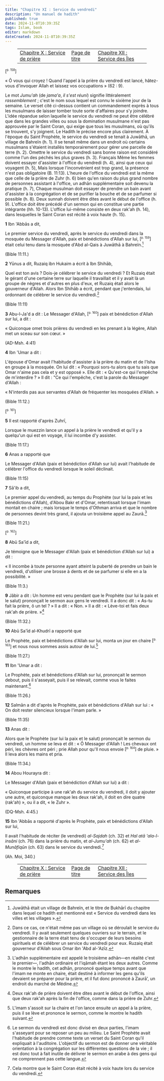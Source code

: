 ```yaml
---
title: "Chapitre XI : Service du vendredi"
description: "Un manuel de hadith"
published: true
date: 2024-11-8T10:39:35Z
tags: Islam, book
editor: markdown
dateCreated: 2024-11-8T10:39:35Z
---
```


<figure class="table chapter-navigator">
  <table>
    <tbody>
      <tr>
        <td>
        <a href="/fr/book/Islam/A_Manual_of_Hadith/10">
          <span class="mdi mdi-arrow-left-drop-circle"></span><span class="pl-2">Chapitre X : Service de prière</span>
        </a>
        </td>
        <td>
        <a href="/fr/book/Islam/A_Manual_of_Hadith">
          <span class="mdi mdi-book-open-variant"></span><span class="pl-2">Page de titre</span>
        </a>
        </td>
        <td>
        <a href="/fr/book/Islam/A_Manual_of_Hadith/12">
          <span class="pr-2">Chapitre XII : Service des Îles</span><span class="mdi mdi-arrow-right-drop-circle"></span>
        </a>
        </td>
      </tr>
    </tbody>
  </table>
</figure>

<span id="p158">[<sup><small>p. 158</small></sup>]</span>

« Ô vous qui croyez ! Quand l'appel à la prière du vendredi est lancé, hâtez-vous d'invoquer Allah et laissez vos occupations » (62 : 9).

Le mot _Jumu'ah_ (de _jama'a_, _il s'est réuni_) signifie littéralement _rassemblement_ ; c'est le nom sous lequel est connu le sixième jour de la semaine. Le verset cité ci-dessus contient un commandement exprès à tous les musulmans de laisser tomber toute sorte d'affaires pour s'y joindre. L'idée répandue selon laquelle le service du vendredi ne peut être célébré que dans les grandes villes ou sous la domination musulmane n'est pas approuvée par le Saint Coran, qui exige que tous les musulmans, où qu'ils se trouvent, s'y joignent. Le Hadith le précise encore plus clairement. À l'époque du Saint Prophète, le service du vendredi se tenait à Juwāthā, un village de Bahreïn (h. 1). Il se tenait même dans un endroit où certains musulmans s'étaient installés temporairement pour gérer une parcelle de terre (h. 2). Omettre le service du vendredi sans bonne raison est considéré comme l'un des péchés les plus graves (h. 3). Français Même les femmes doivent essayer d'assister à l'office du vendredi (h. 4), ainsi que ceux qui voyagent (h. 5), Mais lorsque l'inconvénient est trop grand, la présence n'est pas obligatoire (B. 11:13). L'heure de l'office du vendredi est la même que celle de la prière de Zuhr (h. 6) bien qu'en raison du plus grand nombre de personnes assistant à l'office, un adhān supplémentaire soit devenu la pratique (h. 7), Chaque musulman doit essayer de prendre un bain avant d'assister à la congrégation et de se purifier la bouche et de se parfumer si possible (h. 8). Deux sunnah doivent être dites avant le début de l'office (h. 9). L'office doit être précédé d'un sermon qui en constitue une partie intégrante (hh. 10-13). L'office lui-même consiste en deux rak'ah (h. 14), dans lesquelles le Saint Coran est récité à voix haute (h. 15).

**1** Ibn 'Abbās a dit,

Le premier service du vendredi, après le service du vendredi dans la mosquée du Messager d'Allah, paix et bénédictions d'Allah sur lui, <span id="p159">[<sup><small>p. 159</small></sup>]</span> était celui tenu dans la mosquée d'Abd al-Qais à Juwāthā à Bahreïn.[^1]

(Bible 11:11.)

**2** Yūnus a dit, Ruzaiq ibn Hukaim a écrit à Ibn Shihāb,

Quel est ton avis ? Dois-je célébrer le service du vendredi ? Et Ruzaiq était le gérant d'une certaine terre sur laquelle il travaillait et il y avait là un groupe de nègres et d'autres en plus d'eux, et Ruzaiq était alors le gouverneur d'Ailah. Alors Ibn Shihāb a écrit, pendant que j'entendais, lui ordonnant de célébrer le service du vendredi.[^2]

(Bible 11:11)

**3** Abu-l-Ja'd a dit : Le Messager d'Allah, <span id="p160">[<sup><small>p. 160</small></sup>]</span> paix et bénédiction d'Allah sur lui, a dit :

« Quiconque omet trois prières du vendredi en les prenant à la légère, Allah met un sceau sur son cœur. »

(AD-Msh. 4:41)

**4** Ibn 'Umar a dit :

L'épouse d'Omar avait l'habitude d'assister à la prière du matin et de l'Isha en groupe à la mosquée. On lui dit : « Pourquoi sors-tu alors que tu sais que Omar n'aime pas cela et y est opposé ». Elle dit : « Qu'est-ce qui l'empêche de m'interdire ? » Il dit : "Ce qui l'empêche, c'est la parole du Messager d'Allah :

« N'interdis pas aux servantes d'Allah de fréquenter les mosquées d'Allah. »

(Bible 11:12.)

<span id="p161">[<sup><small>p. 161</small></sup>]</span>

**5** Il est rapporté d'après Zuhrī,

Lorsque le muezzin lance un appel à la prière le vendredi et qu'il y a quelqu'un qui est en voyage, il lui incombe d'y assister.

(Bible 11:17.)

**6** Anas a rapporté que

Le Messager d'Allah (paix et bénédiction d'Allah sur lui) avait l'habitude de célébrer l'office du vendredi lorsque le soleil déclinait.

(Bible 11:15)

**7** Sā'ib a dit,

Le premier appel du vendredi, au temps du Prophète (sur lui la paix et les bénédictions d'Allah), d'Abou Bakr et d'Omar, retentissait lorsque l'imam montait en chaire ; mais lorsque le temps d'Othman arriva et que le nombre de personnes devint très grand, il ajouta un troisième appel au Zaurā.[^4]

(Bible 11:21.)

<span id="p162">[<sup><small>p. 162</small></sup>]</span>

**8** Abū Sa'īd a dit,

Je témoigne que le Messager d'Allah (paix et bénédiction d'Allah sur lui) a dit :

« Il incombe à toute personne ayant atteint la puberté de prendre un bain le vendredi, d'utiliser une brosse à dents et de se parfumer si elle en a la possibilité. »

(Bible 11:3.)

**9** Jâbir a dit : Un homme est venu pendant que le Prophète (sur lui la paix et le salut) prononçait le sermon aux gens le vendredi. Il a donc dit : « As-tu fait la prière, ô un tel ? » Il a dit : « Non. » Il a dit : « Lève-toi et fais deux rak'ah de prière. »[^5]

(Bible 11:32.)

**10** Abū Sa'īd al-Khudrī a rapporté que

Le Prophète, paix et bénédictions d'Allah sur lui, monta un jour en chaire <span id="p163">[<sup><small>p. 163</small></sup>]</span> et nous nous sommes assis autour de lui.[^6]

(Bible 11:27.)

**11** Ibn 'Umar a dit :

Le Prophète, paix et bénédictions d'Allah sur lui, prononçait le sermon debout, puis il s'asseyait, puis il se relevait, comme vous le faites maintenant.[^7]

(Bible 11:26.)

**12** Salmān a dit d'après le Prophète, paix et bénédictions d'Allah sur lui : « On doit rester silencieux lorsque l'imam parle. »

(Bible 11:35)

**13** Anas dit :

Alors que le Prophète (sur lui la paix et le salut) prononçait le sermon du vendredi, un homme se leva et dit : « Ô Messager d'Allah ! Les chevaux ont péri, les chèvres ont péri ; prie Allah pour qu'Il nous envoie <span id="p164">[<sup><small>p. 164</small></sup>]</span> de pluie. » Il leva alors les mains et pria.

(Bible 11:34.)

**14** Abou Hourayra dit :

Le Messager d'Allah (paix et bénédiction d'Allah sur lui) a dit :

« Quiconque participe à une rak'ah du service du vendredi, il doit y ajouter une autre, et quiconque manque les deux rak'ah, il doit en dire quatre (rak'ah) », ou il a dit, « le Zuhr ».

(DQ-Msh. 4:45.)

**15** Ibn 'Abbās a rapporté d'après le Prophète, paix et bénédictions d'Allah sur lui,

Il avait l'habitude de réciter (le vendredi) _al-Sajdah_ (ch. 32) et _Hal atā 'ala-l-insāni_ (ch. 76) dans la prière du matin, et _al-Jumu'ah_ (ch. 62) et _al-Munāfiqūn_ (ch. 63) dans le service du vendredi.[^9]

(Ah. Moi, 340.)

<figure class="table chapter-navigator">
  <table>
    <tbody>
      <tr>
        <td>
        <a href="/fr/book/Islam/A_Manual_of_Hadith/10">
          <span class="mdi mdi-arrow-left-drop-circle"></span><span class="pl-2">Chapitre X : Service de prière</span>
        </a>
        </td>
        <td>
        <a href="/fr/book/Islam/A_Manual_of_Hadith">
          <span class="mdi mdi-book-open-variant"></span><span class="pl-2">Page de titre</span>
        </a>
        </td>
        <td>
        <a href="/fr/book/Islam/A_Manual_of_Hadith/12">
          <span class="pr-2">Chapitre XII : Service des Îles</span><span class="mdi mdi-arrow-right-drop-circle"></span>
        </a>
        </td>
      </tr>
    </tbody>
  </table>
</figure>

## Remarques

[^1]: Juwāthā était un village de Bahreïn, et le titre de Bukhārī du chapitre dans lequel ce hadith est mentionné est « Service du vendredi dans les villes et les villages ».
[^2]: Dans ce cas, ce n'était même pas un village où se déroulait le service du vendredi. Il y avait seulement quelques ouvriers sur le terrain, et le gestionnaire de la terre était tenu de s'occuper de leurs besoins spirituels et de célébrer un service du vendredi pour eux. Ruzaiq était gouverneur d'Ailah sous Omar ibn 'Abd al-'Azīz.
[^3]: Les femmes étaient tenues d'assister aux rassemblements de 'Īd, et leur présence à l'office du vendredi est de la plus haute importance pour le bien-être de la communauté musulmane ; et, par conséquent, même si cela n'est pas obligatoire pour elles, elles devraient généralement assister à l'office du vendredi dans la mesure où cela est compatible avec leurs devoirs. Les paroles du Saint Prophète citées ici incluent l'office du vendredi ainsi que d'autres prières.
[^4]: L'adhān supplémentaire est appelé le troisième adhān—en réalité c'est le premier—, l'adhān ordinaire et l'iqāmah étant les deux autres. Comme le montre le hadith, cet adhān, prononcé quelque temps avant que l'imam ne monte en chaire, était destiné à informer les gens qu'ils devaient se préparer pour la prière, et il fut donc prononcé à Zaurā', un endroit du marché de Médine.
[^5]: Deux rak'ah de prière doivent être dites avant le début de l'office, ainsi que deux rak'ah après la fin de l'office, comme dans la prière de Zuhr.
[^6]: L'imam s'assoit sur la chaire et l'on lance ensuite un appel à la prière, puis il se lève et prononce le sermon, comme le montre le hadith suivant.
[^7]: Le sermon du vendredi est donc divisé en deux parties, l'imam s'asseyant pour se reposer un peu au milieu. Le Saint Prophète avait l'habitude de prendre comme texte un verset du Saint Coran qu'il expliquait à l'auditoire. L'objectif du sermon est de donner une véritable orientation à la congrégation sur les différentes questions de la vie ; il est donc tout à fait inutile de délivrer le sermon en arabe à des gens qui ne comprennent pas cette langue.
[^8]: Le service du vendredi consiste donc en deux rak'ahs de prière, et celui qui les manque toutes les deux doit dire la prière de Zuhr.
[^9]: Cela montre que le Saint Coran était récité à voix haute lors du service du vendredi.